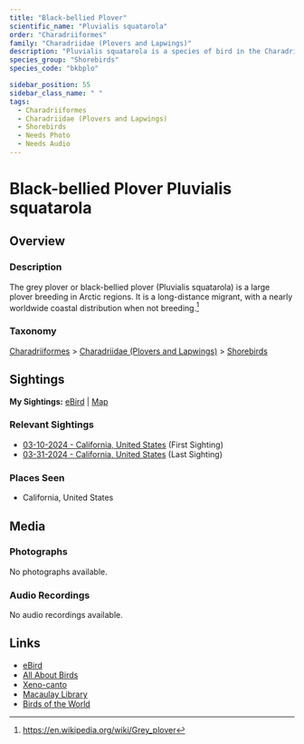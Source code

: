 ```yaml
---
title: "Black-bellied Plover"
scientific_name: "Pluvialis squatarola"
order: "Charadriiformes"
family: "Charadriidae (Plovers and Lapwings)"
description: "Pluvialis squatarola is a species of bird in the Charadriidae (Plovers and Lapwings) family. It has been observed 2 times."
species_group: "Shorebirds"
species_code: "bkbplo"

sidebar_position: 55
sidebar_class_name: " "
tags: 
  - Charadriiformes
  - Charadriidae (Plovers and Lapwings)
  - Shorebirds
  - Needs Photo
  - Needs Audio
---
```


# Black-bellied Plover <span className='sci_name'>Pluvialis squatarola</span>

## Overview

### Description
The grey plover or black-bellied plover (Pluvialis squatarola) is a large plover breeding in Arctic regions. It is a long-distance migrant, with a nearly worldwide coastal distribution when not breeding.[^1]

[^1]: https://en.wikipedia.org/wiki/Grey_plover

### Taxonomy
[Charadriiformes](/tags/charadriiformes) > [Charadriidae (Plovers and Lapwings)](/tags/charadriidae-plovers-and-lapwings) > [Shorebirds](/tags/shorebirds)


## Sightings

**My Sightings:** [eBird](https://ebird.org/lifelist?r=world&time=life&spp=bkbplo) | [Map](/map?species_code=bkbplo)

### Relevant Sightings

* [03-10-2024 - California, United States](https://ebird.org/checklist/S164344784) (First Sighting)
* [03-31-2024 - California, United States](https://ebird.org/checklist/S166695330) (Last Sighting)

### Places Seen

* California, United States



## Media
### Photographs
No photographs available.

### Audio Recordings
No audio recordings available.

## Links
* [eBird](https://ebird.org/species/bkbplo) 
* [All About Birds](https://www.allaboutbirds.org/guide/bkbplo) 
* [Xeno-canto](https://www.xeno-canto.org/species/pluvialis-squatarola) 
* [Macaulay Library](https://search.macaulaylibrary.org/catalog?taxonCode=bkbplo&sort=rating_rank_desc)
* [Birds of the World](https://birdsoftheworld.org/bow/species/bkbplo)
